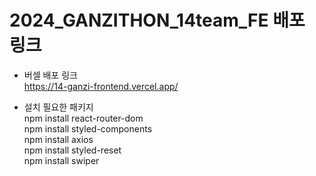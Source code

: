 # 2024_GANZITHON_14team_FE 배포 링크
- 버셀 배포 링크 <br/>
https://14-ganzi-frontend.vercel.app/

- 설치 필요한 패키지 <br/>
npm install react-router-dom <br/>
npm install styled-components <br/>
npm install axios <br/>
npm install styled-reset <br/>
npm install swiper <br/>
